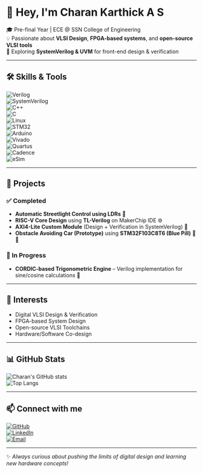 # 👋 Hey, I'm Charan Karthick A S  

🎓 Pre-final Year | ECE @ SSN College of Engineering  
💡 Passionate about **VLSI Design**, **FPGA-based systems**, and **open-source VLSI tools**  
🔬 Exploring **SystemVerilog & UVM** for front-end design & verification  

---

## 🛠️ Skills & Tools  

![Verilog](https://img.shields.io/badge/HDL-Verilog-blue?logo=verilog)  
![SystemVerilog](https://img.shields.io/badge/HDL-SystemVerilog-orange)  
![C++](https://img.shields.io/badge/Code-C++-00599C?logo=cplusplus&logoColor=white)  
![C](https://img.shields.io/badge/Code-C-00599C?logo=c&logoColor=white)  
![Linux](https://img.shields.io/badge/OS-Linux-FCC624?logo=linux&logoColor=black)  
![STM32](https://img.shields.io/badge/MCU-STM32-03234B?logo=stmicroelectronics&logoColor=white)  
![Arduino](https://img.shields.io/badge/Board-Arduino-00979D?logo=arduino&logoColor=white)  
![Vivado](https://img.shields.io/badge/FPGA-Xilinx%20Vivado-FF6F00?logo=xilinx&logoColor=white)  
![Quartus](https://img.shields.io/badge/FPGA-Intel%20Quartus-0071C5?logo=intel&logoColor=white)  
![Cadence](https://img.shields.io/badge/VLSI-Cadence%20Virtuoso-red)  
![eSim](https://img.shields.io/badge/EDA-eSim-green)  

---

## 🚀 Projects  

### ✅ Completed  
- **Automatic Streetlight Control using LDRs** 🌃  
- **RISC-V Core Design** using **TL-Verilog** on MakerChip IDE ⚙️  
- **AXI4-Lite Custom Module** (Design + Verification in SystemVerilog) 🧩  
- **Obstacle Avoiding Car (Prototype)** using **STM32F103C8T6 (Blue Pill)** 🚗💨  

### 🔄 In Progress  
- **CORDIC-based Trigonometric Engine** – Verilog implementation for sine/cosine calculations 📐  

---

## 🎯 Interests  
- Digital VLSI Design & Verification  
- FPGA-based System Design  
- Open-source VLSI Toolchains  
- Hardware/Software Co-design  

---

## 📊 GitHub Stats  

![Charan's GitHub stats](https://github-readme-stats.vercel.app/api?username=Charan696969&show_icons=true&theme=radical)  
![Top Langs](https://github-readme-stats.vercel.app/api/top-langs/?username=Charan696969&layout=compact&theme=radical)  

---

## 📫 Connect with me  

[![GitHub](https://img.shields.io/badge/GitHub-100000?logo=github&logoColor=white)](https://github.com/Charan696969)  
[![LinkedIn](https://img.shields.io/badge/LinkedIn-0A66C2?logo=linkedin&logoColor=white)](https://www.linkedin.com/in/charan-karthick-67a5772a4/)  
[![Email](https://img.shields.io/badge/Email-D14836?logo=gmail&logoColor=white)](mailto:siddhucharan25@gmail.com)  

---

✨ *Always curious about pushing the limits of digital design and learning new hardware concepts!*  
